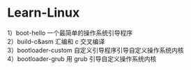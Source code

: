 # Learn-Linux

1）boot-hello 一个最简单的操作系统引导程序<br>
2）build-c&asm 汇编和 c 交叉编译<br>
3）bootloader-custom 自定义引导程序引导自定义操作系统内核<br>
4）bootloader-grub 用 grub 引导自定义操作系统内核<br>

